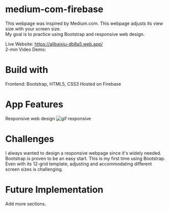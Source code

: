 # medium-com-firebase
This webpage was inspired by Medium.com. This webpage adjusts its view size with your screen size.  
My goal is to practice using Bootstrap and responsive web design.  

Live Website: https://alibaixiu-db8a5.web.app/  
2-min Video Demo:

# Build with 
Frontend: Bootstrap, HTML5, CSS3
Hosted on Firebase

# App Features
Responsive web design
![gif responsive](https://github.com/alohajt/medium-com-firebase/blob/master/images/medium-responsive.gif?raw=true)  

# Challenges
I always wanted to design a responsive webpage since it's widely needed. Bootstrap is proven to be an easy start.
This is my first time using Bootstrap. Even with its 12-grid template, adjusting and accommodating different screen sizes is challenging.  

# Future Implementation
Add more sections.
